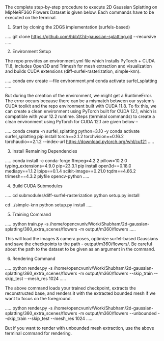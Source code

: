 The complete step-by-step procedure to execute 2D Gaussian Splatting on MipNeRF360 Flowers Dataset is given below. Each commands have to be executed on the terminal.

1. Start by cloning the 2DGS implementation (surfels-based)

.....
git clone https://github.com/hbb1/2d-gaussian-splatting.git --recursive
.....

2. Environment Setup

The repo provides an environment.yml file which Installs PyTorch + CUDA 11.8, includes Open3D and Trimesh for mesh extraction and visualization and builds CUDA extensions (diff-surfel-rasterization, simple-knn).

.....
conda env create --file environment.yml
conda activate surfel_splatting
.....

But during the creation of the environment, we might get a RuntimeError. The error occurs because there can be a mismatch between our system’s CUDA toolkit and the repo environment built with CUDA 11.8. To fix this, we can create a clean environment using PyTorch built for CUDA 12.1, which is compatible with your 12.2 runtime. Steps (terminal commands) to create a clean environment using PyTorch for CUDA 12.1 are given below –

.....
conda create -n surfel_splatting python=3.10 -y
conda activate surfel_splatting
pip install torch==2.1.2 torchvision==0.16.2 torchaudio==2.1.2 --index-url https://download.pytorch.org/whl/cu121
.....

3. Install Remaining Dependencies

.....
conda install -c conda-forge ffmpeg=4.2.2 pillow=10.2.0 typing_extensions=4.9.0 pip=23.3.1
pip install open3d==0.18.0 mediapy==1.1.2 lpips==0.1.4 scikit-image==0.21.0 tqdm==4.66.2 trimesh==4.3.2 plyfile opencv-python
.....

4. Build CUDA Submodules

.....
cd submodules/diff-surfel-rasterization
python setup.py install
 
cd ../simple-knn
python setup.py install
.....

5. Training Command

.....
python train.py -s /home/opencvuniv/Work/Shubham/2d-gaussian-splatting/360_extra_scenes/flowers -m output/m360/flowers
.....

This will load the images & camera poses, optimize surfel-based Gaussians and save the checkpoints to the path - output/m360/flowers/. Be careful about the path to the dataset to be given as an argument in the command.

6. Rendering Command

.....
python render.py -s /home/opencvuniv/Work/Shubham/2d-gaussian-splatting/360_extra_scenes/flowers -m output/m360/flowers --skip_train --skip_test --mesh_res 1024
.....

The above command loads your trained checkpoint, extracts the reconstructed base, and renders it with the extracted bounded mesh if we want to focus on the foreground.

.....
python render.py -s /home/opencvuniv/Work/Shubham/2d-gaussian-splatting/360_extra_scenes/flowers -m output/m360/flowers --unbounded --skip_train --skip_test --mesh_res 1024
.....

But if you want to render with unbounded mesh extraction, use the above terminal command for rendering.